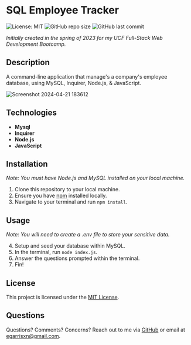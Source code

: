 # SQL Employee Tracker

![License: MIT](https://img.shields.io/badge/License-MIT-yellow.svg) ![GitHub repo size](https://img.shields.io/github/repo-size/egarrisxn/sql-employee-tracker) ![GitHub last commit](https://img.shields.io/github/last-commit/egarrisxn/sql-employee-tracker)

_Initially created in the spring of 2023 for my UCF Full-Stack Web Development Bootcamp._

## Description

A command-line application that manage's a company's employee database, using MySQL, Inquirer, Node.js, & JavaScript.

![Screenshot 2024-04-21 183612](https://github.com/EGARRISXN/sql-employee-tracker/assets/126130230/bbe9968e-f9e8-42ff-aac6-ff4b54ec97e7)

## Technologies

- **Mysql**
- **Inquirer**
- **Node.js**
- **JavaScript**

## Installation

_Note: You must have Node.js and MySQL installed on your local machine._

1. Clone this repository to your local machine.
2. Ensure you have [npm](https://www.npmjs.com/) installed locally.
3. Navigate to your terminal and run `npm install`.

## Usage

_Note: You will need to create a .env file to store your sensitive data._

4. Setup and seed your database within MySQL.
5. In the terminal, run `node index.js`.
6. Answer the questions prompted within the terminal.
7. Fin!

## License

This project is licensed under the [MIT License](LICENSE).

## Questions

Questions? Comments? Concerns? Reach out to me via [GitHub](https://github.com/EGARRISXN) or email at egarrisxn@gmail.com.
